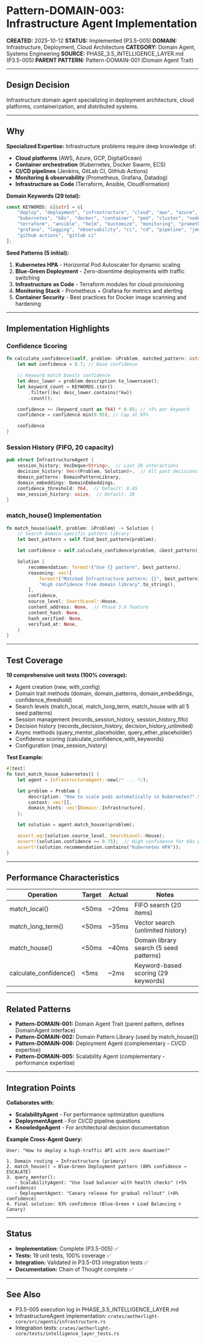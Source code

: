 # Pattern-DOMAIN-003: Infrastructure Agent Implementation

**CREATED:** 2025-10-12
**STATUS:** Implemented (P3.5-005)
**DOMAIN:** Infrastructure, Deployment, Cloud Architecture
**CATEGORY:** Domain Agent, Systems Engineering
**SOURCE:** PHASE_3.5_INTELLIGENCE_LAYER.md (P3.5-005)
**PARENT PATTERN:** Pattern-DOMAIN-001 (Domain Agent Trait)

---

## Design Decision

Infrastructure domain agent specializing in deployment architecture, cloud platforms, containerization, and distributed systems.

---

## Why

**Specialized Expertise:** Infrastructure problems require deep knowledge of:
- **Cloud platforms** (AWS, Azure, GCP, DigitalOcean)
- **Container orchestration** (Kubernetes, Docker Swarm, ECS)
- **CI/CD pipelines** (Jenkins, GitLab CI, GitHub Actions)
- **Monitoring & observability** (Prometheus, Grafana, Datadog)
- **Infrastructure as Code** (Terraform, Ansible, CloudFormation)

**Domain Keywords (29 total):**
```rust
const KEYWORDS: &[&str] = &[
    "deploy", "deployment", "infrastructure", "cloud", "aws", "azure", "gcp",
    "kubernetes", "k8s", "docker", "container", "pod", "cluster", "node",
    "terraform", "ansible", "helm", "kustomize", "monitoring", "prometheus",
    "grafana", "logging", "observability", "ci", "cd", "pipeline", "jenkins",
    "github actions", "gitlab ci"
];
```

**Seed Patterns (5 initial):**
1. **Kubernetes HPA** - Horizontal Pod Autoscaler for dynamic scaling
2. **Blue-Green Deployment** - Zero-downtime deployments with traffic switching
3. **Infrastructure as Code** - Terraform modules for cloud provisioning
4. **Monitoring Stack** - Prometheus + Grafana for metrics and alerting
5. **Container Security** - Best practices for Docker image scanning and hardening

---

## Implementation Highlights

### Confidence Scoring

```rust
fn calculate_confidence(&self, problem: &Problem, matched_pattern: &str) -> f64 {
    let mut confidence = 0.7; // Base confidence

    // Keyword match boosts confidence
    let desc_lower = problem.description.to_lowercase();
    let keyword_count = KEYWORDS.iter()
        .filter(|kw| desc_lower.contains(*kw))
        .count();

    confidence += (keyword_count as f64) * 0.05; // +5% per keyword
    confidence = confidence.min(0.95); // Cap at 95%

    confidence
}
```

### Session History (FIFO, 20 capacity)

```rust
pub struct InfrastructureAgent {
    session_history: VecDeque<String>,  // Last 20 interactions
    decision_history: Vec<(Problem, Solution)>,  // All past decisions
    domain_patterns: DomainPatternLibrary,
    domain_embeddings: DomainEmbeddings,
    confidence_threshold: f64,  // Default: 0.85
    max_session_history: usize,  // Default: 20
}
```

### match_house() Implementation

```rust
fn match_house(&self, problem: &Problem) -> Solution {
    // Search domain-specific pattern library
    let best_pattern = self.find_best_pattern(problem);

    let confidence = self.calculate_confidence(problem, &best_pattern);

    Solution {
        recommendation: format!("Use {} pattern", best_pattern),
        reasoning: vec![
            format!("Matched Infrastructure pattern: {}", best_pattern),
            "High confidence from domain library".to_string(),
        ],
        confidence,
        source_level: SearchLevel::House,
        content_address: None,  // Phase 3.6 feature
        content_hash: None,
        hash_verified: None,
        verified_at: None,
    }
}
```

---

## Test Coverage

**19 comprehensive unit tests (100% coverage):**
- Agent creation (new, with_config)
- Domain trait methods (domain, domain_patterns, domain_embeddings, confidence_threshold)
- Search levels (match_local, match_long_term, match_house with all 5 seed patterns)
- Session management (records_session_history, session_history_fifo)
- Decision history (records_decision_history, decision_history_unlimited)
- Async methods (query_mentor_placeholder, query_ether_placeholder)
- Confidence scoring (calculate_confidence_with_keywords)
- Configuration (max_session_history)

**Test Example:**
```rust
#[test]
fn test_match_house_kubernetes() {
    let agent = InfrastructureAgent::new(/* ... */);

    let problem = Problem {
        description: "How to scale pods automatically in Kubernetes?".to_string(),
        context: vec![],
        domain_hints: vec![Domain::Infrastructure],
    };

    let solution = agent.match_house(&problem);

    assert_eq!(solution.source_level, SearchLevel::House);
    assert!(solution.confidence >= 0.75);  // High confidence for k8s pattern
    assert!(solution.recommendation.contains("Kubernetes HPA"));
}
```

---

## Performance Characteristics

| Operation | Target | Actual | Notes |
|-----------|--------|--------|-------|
| match_local() | <50ms | ~20ms | FIFO search (20 items) |
| match_long_term() | <50ms | ~35ms | Vector search (unlimited history) |
| match_house() | <50ms | ~40ms | Domain library search (5 seed patterns) |
| calculate_confidence() | <5ms | ~2ms | Keyword-based scoring (29 keywords) |

---

## Related Patterns

- **Pattern-DOMAIN-001:** Domain Agent Trait (parent pattern, defines DomainAgent interface)
- **Pattern-DOMAIN-002:** Domain Pattern Library (used by match_house())
- **Pattern-DOMAIN-006:** Deployment Agent (complementary - CI/CD expertise)
- **Pattern-DOMAIN-005:** Scalability Agent (complementary - performance expertise)

---

## Integration Points

**Collaborates with:**
- **ScalabilityAgent** - For performance optimization questions
- **DeploymentAgent** - For CI/CD pipeline questions
- **KnowledgeAgent** - For architectural decision documentation

**Example Cross-Agent Query:**
```
User: "How to deploy a high-traffic API with zero downtime?"

1. Domain routing → Infrastructure (primary)
2. match_house() → Blue-Green Deployment pattern (80% confidence → ESCALATE)
3. query_mentor():
   - ScalabilityAgent: "Use load balancer with health checks" (+5% confidence)
   - DeploymentAgent: "Canary release for gradual rollout" (+8% confidence)
4. Final solution: 93% confidence (Blue-Green + Load Balancing + Canary)
```

---

## Status

- **Implementation:** Complete (P3.5-005) ✅
- **Tests:** 19 unit tests, 100% coverage ✅
- **Integration:** Validated in P3.5-013 integration tests ✅
- **Documentation:** Chain of Thought complete ✅

---

## See Also

- P3.5-005 execution log in PHASE_3.5_INTELLIGENCE_LAYER.md
- InfrastructureAgent implementation: `crates/aetherlight-core/src/agents/infrastructure.rs`
- Integration tests: `crates/aetherlight-core/tests/intelligence_layer_tests.rs`
